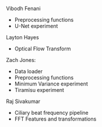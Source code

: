 Vibodh Fenani
- Preprocessing functions
- U-Net experiment

Layton Hayes
- Optical Flow Transform

Zach Jones:
- Data loader
- Preprocessing functions
- Minimum Variance experiment
- Tiramisu experiment

Raj Sivakumar
- Ciliary beat frequency pipeline
- FFT Features and transformations
